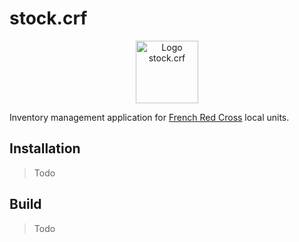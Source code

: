 # stock.crf

<p align="center">
    <img src="https://github.com/Nathan-LG/stock.crf/blob/main/public/stockcrf.svg?raw=true" alt="Logo stock.crf" style="height:100px;" />
</p>

Inventory management application for [French Red Cross](https://croix-rouge.fr) local units.

## Installation

> Todo

## Build

> Todo
